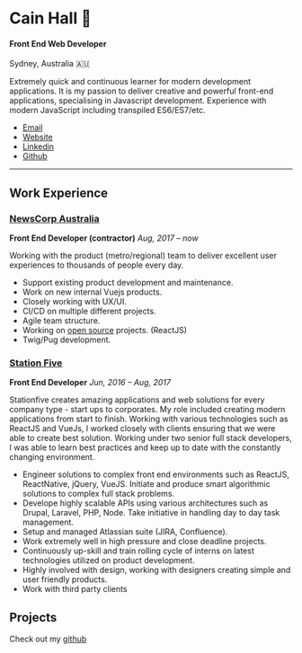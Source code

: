 

# Cain Hall 👋

#### Front End Web Developer

Sydney, Australia 🇦🇺

Extremely quick and continuous learner for modern development applications. It is my passion to deliver creative and powerful front-end applications, specialising in Javascript development. Experience with modern JavaScript including transpiled ES6/ES7/etc.

* [Email](mailto:me@cainhall.com.au 'email')
* [Website](http://cainhall.com.au 'website')
* [Linkedin](https://linkedin.com/in/cainhall/ 'linkedin')
* [Github](https://github.com/cain 'github')

---

## Work Experience

### [NewsCorp Australia](https://www.newscorpaustralia.com)

**Front End Developer (contractor)**
_Aug, 2017 – now_

Working with the product (metro/regional) team to deliver excellent user experiences to thousands of people every day.
- Support existing product development and maintenance.
- Work on new internal Vuejs products.
- Closely working with UX/UI.
- CI/CD on multiple different projects.
- Agile team structure.
- Working on [open source](https://github.com/Automattic/liveblog) projects. (ReactJS)
- Twig/Pug development.

### [Station Five](https://www.stationfive.com/)

**Front End Developer**
_Jun, 2016 – Aug, 2017_

Stationfive creates amazing applications and web solutions for every company type - start ups to corporates. My role included creating modern applications from start to finish. Working with various technologies such as ReactJS and VueJs, I worked closely with clients ensuring that we were able to create best solution. Working under two senior full stack developers, I was able to learn best practices and keep up to date with the constantly changing environment.

* Engineer solutions to complex front end environments such as ReactJS, ReactNative, jQuery, VueJS.
Initiate and produce smart algorithmic solutions to complex full stack problems.
* Develope highly scalable APIs using various architectures such as Drupal, Laravel, PHP, Node.
Take initiative in handling day to day task management.
* Setup and managed Atlassian suite (JIRA, Confluence).
* Work extremely well in high pressure and close deadline projects.
* Continuously up-skill and train rolling cycle of interns on latest technologies utilized on product development.
* Highly involved with design, working with designers creating simple and user friendly products.
* Work with third party clients

## Projects
Check out my [github](https://github.com/cain)

